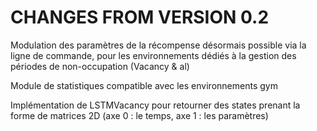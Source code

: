 # CHANGES FROM VERSION 0.2

Modulation des paramètres de la récompense désormais possible via la ligne de commande, pour les environnements dédiés à la gestion des périodes de non-occupation (Vacancy & al)

Module de statistiques compatible avec les environnements gym

Implémentation de LSTMVacancy pour retourner des states prenant la forme de matrices 2D (axe 0 : le temps, axe 1 : les paramètres) 

